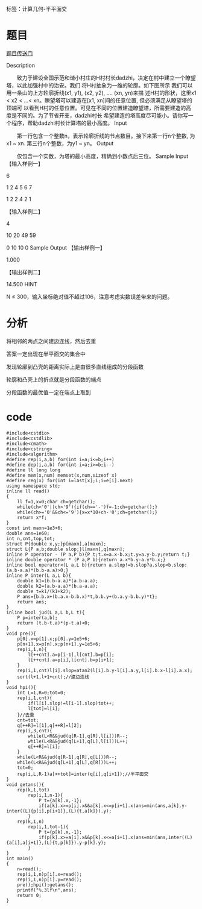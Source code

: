 ﻿---
subtitle: "论分段函数的极值点"
tags: 
 - 计算几何-半平面交
grammar_cjkRuby: true
catalog: true
layout:  post
header-img: "img/header/P23.jpg"
preview-img: "/img/preview/P63.jpg"
---
标签：计算几何-半平面交

# 题目

[题目传送门](http://www.lydsy.com/JudgeOnline/problem.php?id=1038)

Description

　　致力于建设全国示范和谐小村庄的H村村长dadzhi，决定在村中建立一个瞭望塔，以此加强村中的治安。我们
将H村抽象为一维的轮廓。如下图所示 我们可以用一条山的上方轮廓折线(x1, y1), (x2, y2), …. (xn, yn)来描
述H村的形状，这里x1 < x2 < …< xn。瞭望塔可以建造在[x1, xn]间的任意位置, 但必须满足从瞭望塔的顶端可
以看到H村的任意位置。可见在不同的位置建造瞭望塔，所需要建造的高度是不同的。为了节省开支，dadzhi村长
希望建造的塔高度尽可能小。请你写一个程序，帮助dadzhi村长计算塔的最小高度。
Input

　　第一行包含一个整数n，表示轮廓折线的节点数目。接下来第一行n个整数, 为x1 ~ xn. 第三行n个整数，为y1
 ~ yn。
Output

　　仅包含一个实数，为塔的最小高度，精确到小数点后三位。
Sample Input
【输入样例一】

6

1 2 4 5 6 7

1 2 2 4 2 1

【输入样例二】

4

10 20 49 59

0 10 10 0
Sample Output
【输出样例一】

1.000

【输出样例二】

14.500
HINT

 N ≤ 300，输入坐标绝对值不超过106，注意考虑实数误差带来的问题。

# 分析

将相邻的两点之间建边连线，然后去重

答案一定出现在半平面交的集合中

发现轮廓到凸壳的距离实际上是由很多直线组成的分段函数

轮廓和凸壳上的折点就是分段函数的端点

分段函数的最优值一定在端点上取到

# code
```
#include<cstdio>
#include<cstdlib>
#include<cmath>
#include<cstring>
#include<algorithm>
#define rep(i,a,b) for(int i=a;i<=b;i++)
#define dep(i,a,b) for(int i=a;i>=b;i--)
#define ll long long
#define mem(x,num) memset(x,num,sizeof x)
#define reg(x) for(int i=last[x];i;i=e[i].next)
using namespace std;
inline ll read()
{
	ll f=1,x=0;char ch=getchar();
	while(ch<'0'||ch>'9'){if(ch=='-')f=-1;ch=getchar();}
	while(ch>='0'&&ch<='9'){x=x*10+ch-'0';ch=getchar();}
	return x*f;
}
const int maxn=1e3+6;
double ans=1e60;
int n,cnt,top,tot;
struct P{double x,y;}p[maxn],a[maxn];
struct L{P a,b;double slop;}l[maxn],q[maxn];
inline P operator - (P a,P b){P t;t.x=a.x-b.x;t.y=a.y-b.y;return t;}
inline double operator * (P a,P b){return a.x*b.y-a.y*b.x;}
inline bool operator<(L a,L b){return a.slop!=b.slop?a.slop<b.slop:(a.b-a.a)*(b.b-a.a)>0;}
inline P inter(L a,L b){
	double k1=(b.b-a.a)*(a.b-a.a);
	double k2=(a.b-a.a)*(b.a-a.a);
	double t=k1/(k1+k2);
	P ans={b.b.x+(b.a.x-b.b.x)*t,b.b.y+(b.a.y-b.b.y)*t};
	return ans;
}
inline bool jud(L a,L b,L t){
	P p=inter(a,b);
	return (t.b-t.a)*(p-t.a)<0;
}
void pre(){
	p[0].x=p[1].x;p[0].y=1e5+6;
	p[n+1].x=p[n].x;p[n+1].y=1e5+6;
	rep(i,1,n){
		l[++cnt].a=p[i-1],l[cnt].b=p[i];
		l[++cnt].a=p[i],l[cnt].b=p[i+1];
	}
	rep(i,1,cnt)l[i].slop=atan2(l[i].b.y-l[i].a.y,l[i].b.x-l[i].a.x);
	sort(l+1,l+1+cnt);//建边连线 
}
void hpi(){
	int L=1,R=0;tot=0;
	rep(i,1,cnt){
		if(l[i].slop!=l[i-1].slop)tot++;
		l[tot]=l[i];
	}//去重 
	cnt=tot;
	q[++R]=l[1],q[++R]=l[2];
	rep(i,3,cnt){
		while(L<R&&jud(q[R-1],q[R],l[i]))R--;
		while(L<R&&jud(q[L+1],q[L],l[i]))L++;
		q[++R]=l[i];
	}
	while(L<R&&jud(q[R-1],q[R],q[L]))R--;
	while(L<R&&jud(q[L+1],q[L],q[R]))L++;
	tot=0;
	rep(i,L,R-1)a[++tot]=inter(q[i],q[i+1]);//半平面交 
}
void getans(){
	rep(k,1,tot)
		rep(i,1,n-1){
			P t={a[k].x,-1};
			if(a[k].x>=p[i].x&&a[k].x<=p[i+1].x)ans=min(ans,a[k].y-inter((L){p[i],p[i+1]},(L){t,a[k]}).y);
		}
	rep(k,1,n)
		rep(i,1,tot-1){
			P t={p[k].x,-1};
			if(p[k].x>=a[i].x&&p[k].x<=a[i+1].x)ans=min(ans,inter((L){a[i],a[i+1]},(L){t,p[k]}).y-p[k].y);
		}
}
int main()
{
	n=read();
	rep(i,1,n)p[i].x=read();
	rep(i,1,n)p[i].y=read();
	pre();hpi();getans();
	printf("%.3lf\n",ans);
	return 0;
}
```



